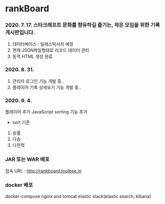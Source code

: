 # rankBoard
 
### 2020. 7. 17. 스타크래프트 문화를 향유하길 즐기는, 작은 모임을 위한 기록 게시판입니다. 

1. 데이터베이스 : 일래스틱서치 예정
2. 현재 JSON파일형태로 리코드 데이터 관리  
3. 동적 HTML 생성 완료


### 2020. 8. 31.
1. 관리자 로그인 기능 개발 중..
2. 플레이어 기록 상세보기 기능 개발 중..


### 2020. 9. 4.
플레이어 추가
JavaScript sorting 기능 추가
- sort 기준
 1) 승률
 2) 다승
 3) 다전적


### JAR 또는 WAR 배포
접속 URL : http://rankboard.toolbee.in


### docker 배포
docker-compose
nginx and tomcat
elastic stack(elastic search, kibana)
